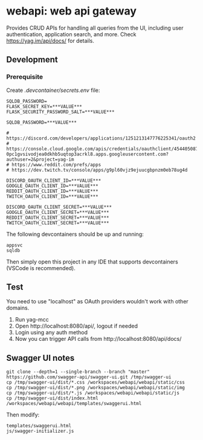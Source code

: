 # webapi: web api gateway

Provides CRUD APIs for handling all queries from the UI, including user authentication, application search, and more.
Check https://yag.im/api/docs/ for details.

## Development

### Prerequisite

Create *.devcontainer/secrets.env* file:

    SQLDB_PASSWORD=
    FLASK_SECRET_KEY=***VALUE***
    FLASK_SECURITY_PASSWORD_SALT=***VALUE***

    SQLDB_PASSWORD=***VALUE***

    # https://discord.com/developers/applications/1251213147776225341/oauth2
    # https://console.cloud.google.com/apis/credentials/oauthclient/454405087013-0pc1gvsivodjea0dkhb5uqtop3acrkl8.apps.googleusercontent.com?authuser=2&project=yag-im
    # https://www.reddit.com/prefs/apps
    # https://dev.twitch.tv/console/apps/g9pl60vjz9ejuucgbpnzm0eb78ug4d

    DISCORD_OAUTH_CLIENT_ID=***VALUE***
    GOOGLE_OAUTH_CLIENT_ID=***VALUE***
    REDDIT_OAUTH_CLIENT_ID=***VALUE***
    TWITCH_OAUTH_CLIENT_ID=***VALUE***

    DISCORD_OAUTH_CLIENT_SECRET=***VALUE***
    GOOGLE_OAUTH_CLIENT_SECRET=***VALUE***
    REDDIT_OAUTH_CLIENT_SECRET=***VALUE***
    TWITCH_OAUTH_CLIENT_SECRET=***VALUE***


The following devcontainers should be up and running:

    appsvc
    sqldb

Then simply open this project in any IDE that supports devcontainers (VSCode is recommended).

## Test

You need to use "localhost" as OAuth providers wouldn't work with other domains.

1. Run yag-mcc
2. Open http://localhost:8080/api/, logout if needed
3. Login using any auth method
4. Now you can trigger API calls from http://localhost:8080/api/docs/

## Swagger UI notes

    git clone --depth=1 --single-branch --branch "master" https://github.com/swagger-api/swagger-ui.git /tmp/swagger-ui
    cp /tmp/swagger-ui/dist/*.css /workspaces/webapi/webapi/static/css
    cp /tmp/swagger-ui/dist/*.png /workspaces/webapi/webapi/static/img
    cp /tmp/swagger-ui/dist/*.js /workspaces/webapi/webapi/static/js
    cp /tmp/swagger-ui/dist/index.html /workspaces/webapi/webapi/templates/swaggerui.html

Then modify:

    templates/swaggerui.html
    js/swagger-initializer.js
